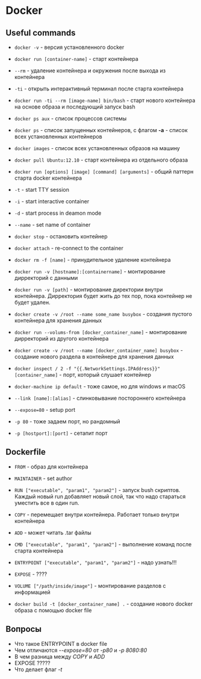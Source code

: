 # Docker

## Useful commands

- `docker -v` - версия установленного docker

- `docker run [container-name]` - старт контейнера
- `--rm` - удаление контейнера и окружения после выхода из контейнера
- `-ti` - открыть интерактивный терминал после старта контейнера
- `docker run -ti --rm [image-name] bin/bash` - старт нового контейнера на основе образа и последующий запуск bash

- `docker ps aux` - список процессов системы
- `docker ps` - список запущенных контейнеров, с флагом **-a** - список всех установленных контейнеров
- `docker images` - список всех установленных образов на машину
- `docker pull Ubuntu:12.10` - старт контейнера из отдельного образа

- `docker run [options] [image] [command] [arguments]` - общий паттерн старта docker контейнера

- `-t` - start TTY session
- `-i` - start interactive container
- `-d` - start process in deamon mode

- `--name` - set name of container
- `docker stop` - остановить контейнер
- `docker attach` - re-connect to the container
- `docker rm -f [name]` - принудительное удаление контейнера

- `docker run -v [hostname]:[containername]` - монтирование дирректорий с данными
- `docker run -v [path]` - монтирование директории внутри контейнера. Дирректория будет жить до тех пор, пока
  контейнер не будет удален.
- `docker create -v /root --name some_name busybox` - создания пустого контейнера для хранения данных
- `docker run --volums-from [docker_container_name]` - монтирование дирректорий из другого контейнера
- `docker create -v /root --name [docker_container_name] busybox` - создание нового раздела в контейнере для хранения данных

- `docker inspect / 2 -f "{{.NetworkSettings.IPAddress}}" [container_name]` - порт, который слушает контейнер
- `docker-machine ip default` - тоже самое, но для windows и macOS
- `--link [name]:[alias]` - слинковывание постороннего контейнера
- `--expose=80` - setup port
- `-p 80` - тоже задаем порт, но рандомный
- `-p [hostport]:[port]` - сетапит порт

## Dockerfile

- `FROM` - образ для контейнера
- `MAINTAINER` - set author
- `RUN ["executable", "param1", "param2"]` - запуск bush скриптов. Каждый новый run добавляет новый слой, так что
  надо стараться уместить все в один run.
- `COPY` - перемещает внутри контейнера. Работает только внутри контейнера
- `ADD` - может читать .tar файлы
- `CMD ["executable", "param1", "param2"]` - выполнение команд после старта контейнера
- `ENTRYPOINT ["executable", "param1", "param2"]` - надо узнать!!!
- `EXPOSE` - ????
- `VOLUME ["/path/inside/image"]` - монтирование разделов с информацией

- `docker build -t [docker_container_name] .` - создание нового docker образа c помощью docker file

## Вопросы

- Что такое ENTRYPOINT в docker file
- Чем отличаются _--expose=80_ от _-p80_ и _-p 8080:80_
- В чем разница между _COPY_ и _ADD_
- EXPOSE ?????
- Что делает флаг _-t_
